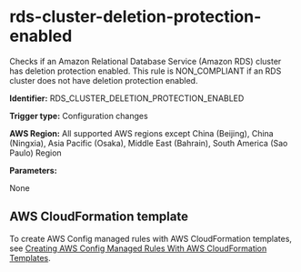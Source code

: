 # rds\-cluster\-deletion\-protection\-enabled<a name="rds-cluster-deletion-protection-enabled"></a>

Checks if an Amazon Relational Database Service \(Amazon RDS\) cluster has deletion protection enabled\. This rule is NON\_COMPLIANT if an RDS cluster does not have deletion protection enabled\. 

**Identifier:** RDS\_CLUSTER\_DELETION\_PROTECTION\_ENABLED

**Trigger type:** Configuration changes

**AWS Region:** All supported AWS regions except China \(Beijing\), China \(Ningxia\), Asia Pacific \(Osaka\), Middle East \(Bahrain\), South America \(Sao Paulo\) Region

**Parameters:**

None  

## AWS CloudFormation template<a name="w29aac11c33c17b7d257c15"></a>

To create AWS Config managed rules with AWS CloudFormation templates, see [Creating AWS Config Managed Rules With AWS CloudFormation Templates](aws-config-managed-rules-cloudformation-templates.md)\.